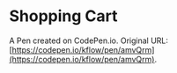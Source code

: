 # Shopping Cart

A Pen created on CodePen.io. Original URL: [https://codepen.io/kflow/pen/amvQrm](https://codepen.io/kflow/pen/amvQrm).


